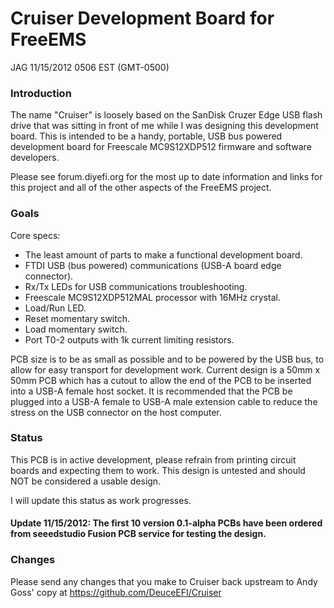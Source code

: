 # Cruiser Development Board for FreeEMS

JAG 11/15/2012 0506 EST (GMT-0500)

### Introduction

The name "Cruiser" is loosely based on the SanDisk Cruzer Edge USB flash drive that was sitting in front of me while I was designing this development board.  This is intended to be a handy, portable, USB bus powered development board for Freescale MC9S12XDP512 firmware and software developers.

Please see forum.diyefi.org for the most up to date information and links for this project and all of the other aspects of the FreeEMS project.

### Goals

Core specs:

 * The least amount of parts to make a functional development board.
 * FTDI USB (bus powered) communications (USB-A board edge connector).
 * Rx/Tx LEDs for USB communications troubleshooting.
 * Freescale MC9S12XDP512MAL processor with 16MHz crystal.
 * Load/Run LED.
 * Reset momentary switch.
 * Load momentary switch.
 * Port T0-2 outputs with 1k current limiting resistors.

PCB size is to be as small as possible and to be powered by the USB bus, to allow for easy transport for development work.  Current design is a 50mm x 50mm PCB which has a cutout to allow the end of the PCB to be inserted into a USB-A female host socket.  It is recommended that the PCB be plugged into a USB-A female to USB-A male extension cable to reduce the stress on the USB connector on the host computer.
 
### Status

This PCB is in active development, please refrain from printing circuit boards and expecting them to work.
This design is untested and should NOT be considered a usable design.

I will update this status as work progresses.

#### Update 11/15/2012: The first 10 version 0.1-alpha PCBs have been ordered from seeedstudio Fusion PCB service for testing the design.

### Changes

Please send any changes that you make to Cruiser back upstream to Andy Goss' copy at https://github.com/DeuceEFI/Cruiser

